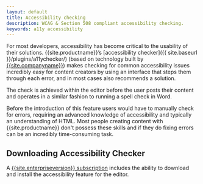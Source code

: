 ```yaml
---
layout: default
title: Accessibility checking
description: WCAG & Section 508 compliant accessibility checking.
keywords: a11y accessibility
---
```


For most developers, accessibility has become critical to the usability of their solutions. {{site.productname}}’s [accessibility checker]({{ site.baseurl }}/plugins/a11ychecker/) (based on technology built by [{{site.companyname}}](http://www.tiny.cloud)) makes checking for common accessibility issues incredibly easy for content creators by using an interface that steps them through each error, and in most cases also recommends a solution.

The check is achieved within the editor before the user posts their content and operates in a similar fashion to running a spell check in Word.

Before the introduction of this feature users would have to manually check for errors, requiring an advanced knowledge of accessibility and typically an understanding of HTML. Most people creating content with {{site.productname}} don't possess these skills and if they do fixing errors can be an incredibly time-consuming task.

## Downloading Accessibility Checker

A [{{site.enterpriseversion}} subscription]({{site.pricingpage}}) includes the ability to download and install the accessibility feature for the editor.
